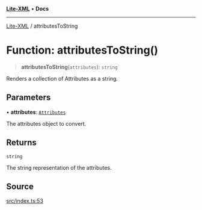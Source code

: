 [**Lite-XML**](../README.md) • **Docs**

***

[Lite-XML](../globals.md) / attributesToString

# Function: attributesToString()

> **attributesToString**(`attributes`): `string`

Renders a collection of Attributes as a string.

## Parameters

• **attributes**: [`Attributes`](../type-aliases/Attributes.md)

The attributes object to convert.

## Returns

`string`

The string representation of the attributes.

## Source

[src/index.ts:53](https://github.com/softcraft-development/lite-xml/blob/be242627cf8417fe0a6285d9827d78d365de7d02/src/index.ts#L53)
